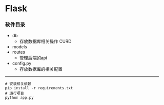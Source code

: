 # Flask

### 软件目录

- db
  - 存放数据库相关操作 CURD
- models
- routes
  - 管理后端的api
- config.py
  - 存放数据库的相关配置

---

```
# 安装相关依赖
pip install -r requirements.txt
# 运行项目
python app.py
```



